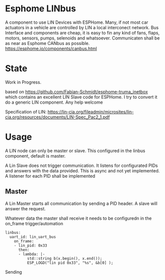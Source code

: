 # Esphome LINbus
A component to use LIN Devices with ESPHome.
Many, if not most car actuators in a vehicle are controlled by LIN a local interconect network. Bus Interface and components are cheap, it is easy to fin any kind of fans, flaps, motors, sensors, pumps, selenoids and whatsoever. 
Communicaten shall be as near as Esphome CANbus as possible. https://esphome.io/components/canbus.html

# State

Work in Progress.

based on https://github.com/Fabian-Schmidt/esphome-truma_inetbox which contains an excellent LIN Slave code for ESPHome.
I try to convert it do a generic LIN component. Any help welcome

Specification of LIN: https://lin-cia.org/fileadmin/microsites/lin-cia.org/resources/documents/LIN-Spec_Pac2_1.pdf


# Usage
A LIN node can only be master or slave. This configured in the linbus component, default is master.

A Lin Slave does not trigger communication. It listens for configurated PIDs and answers with the data provided. This is async and not yet implemented.  A listener for each PID shall be implemented

## Master

A Lin Master starts all communication by sending a PID header. A slave will answer the request.

Whatever data the master shall receive it needs to be configuredn in the on_frame trigger/automation

```# Example configuration entry
linbus:
  uart_id: lin_uart_bus
    on_frame:
    - lin_pid: 0x33
      then:
      - lambda: |-
          std::string b(x.begin(), x.end());
          ESP_LOGD("lin pid 0x33", "%s", &b[0] );
 ```


Sending 
